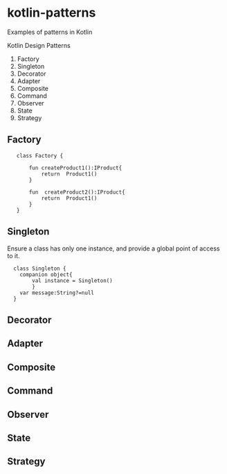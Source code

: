 # kotlin-patterns
Examples of patterns in Kotlin

  Kotlin Design Patterns
  1. Factory
  2. Singleton
  3. Decorator
  4. Adapter
  5. Composite
  6. Command
  7. Observer
  8. State
  9. Strategy
  
## Factory

 ```
    class Factory {

        fun createProduct1():IProduct{
            return  Product1()
        }

        fun  createProduct2():IProduct{
            return  Product1()
        }
    }
 ```
## Singleton
  Ensure a class has only one instance, and provide a global point of access to it.
  ```
    class Singleton {
      companion object{
          val instance = Singleton()
          }
      var message:String?=null
    }
  ```

## Decorator
## Adapter
## Composite
## Command
## Observer
## State
## Strategy
